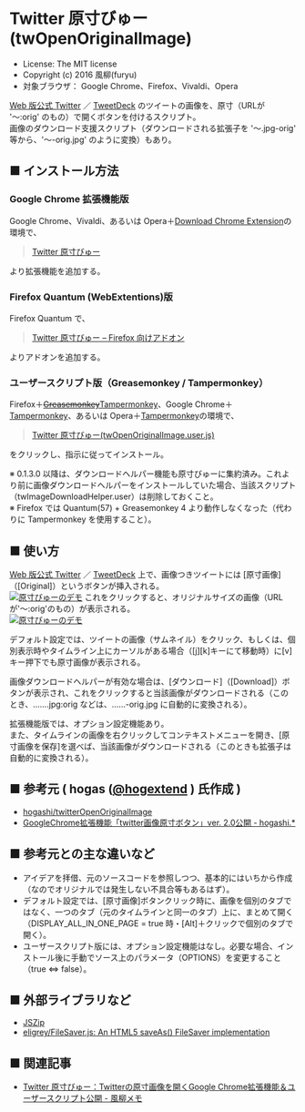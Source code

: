 Twitter 原寸びゅー (twOpenOriginalImage)
========================================

- License: The MIT license  
- Copyright (c) 2016 風柳(furyu)  
- 対象ブラウザ： Google Chrome、Firefox、Vivaldi、Opera

[Web 版公式 Twitter](https://twitter.com/) ／ [TweetDeck](https://tweetdeck.twitter.com/) のツイートの画像を、原寸（URLが '～:orig' のもの）で開くボタンを付けるスクリプト。  
画像のダウンロード支援スクリプト（ダウンロードされる拡張子を '～.jpg-orig' 等から、'～-orig.jpg' のように変換）もあり。  


■ インストール方法 
---
### Google Chrome 拡張機能版
Google Chrome、Vivaldi、あるいは Opera＋[Download Chrome Extension](https://addons.opera.com/ja/extensions/details/download-chrome-extension-9/?display=en)の環境で、

> [Twitter 原寸びゅー](https://chrome.google.com/webstore/detail/twitter-%E5%8E%9F%E5%AF%B8%E3%81%B3%E3%82%85%E3%83%BC/bkpaljhmpehdbjkoahohlhkhlleaicel)

より拡張機能を追加する。  


### Firefox Quantum (WebExtentions)版  
Firefox Quantum で、  

> [Twitter 原寸びゅー – Firefox 向けアドオン](https://addons.mozilla.org/ja/firefox/addon/twitter-gensun-view/)

よりアドオンを追加する。  


### ユーザースクリプト版（Greasemonkey / Tampermonkey）
Firefox＋<s>[Greasemonkey](https://addons.mozilla.org/ja/firefox/addon/greasemonkey/)</s>[Tampermonkey](https://addons.mozilla.org/ja/firefox/addon/tampermonkey/)、Google Chrome＋[Tampermonkey](https://chrome.google.com/webstore/detail/tampermonkey/dhdgffkkebhmkfjojejmpbldmpobfkfo?hl=ja)、あるいは Opera＋[Tampermonkey](https://addons.opera.com/ja/extensions/details/tampermonkey-beta/?display=en)の環境で、  

> [Twitter 原寸びゅー(twOpenOriginalImage.user.js)](https://furyutei.work/userjs/furyutei/twOpenOriginalImage.user.js)  
                                
をクリックし、指示に従ってインストール。  

※ 0.1.3.0 以降は、ダウンロードヘルパー機能も原寸びゅーに集約済み。これより前に画像ダウンロードヘルパーをインストールしていた場合、当該スクリプト（twImageDownloadHelper.user）は削除しておくこと。  
※ Firefox では Quantum(57) + Greasemonkey 4 より動作しなくなった（代わりに Tampermonkey を使用すること）。  


■ 使い方
---
[Web 版公式 Twitter](https://twitter.com/) ／ [TweetDeck](https://tweetdeck.twitter.com/) 上で、画像つきツイートには [原寸画像]（[Original]）というボタンが挿入される。  
[![原寸びゅーのデモ](http://cdn-ak.f.st-hatena.com/images/fotolife/f/furyu-tei/20160319/20160319125425.png)](https://www.youtube.com/watch?v=6Z_QDlg8zDk)
これをクリックすると、オリジナルサイズの画像（URLが'～:orig'のもの）が表示される。  
[![原寸びゅーのデモ](http://cdn-ak.f.st-hatena.com/images/fotolife/f/furyu-tei/20160319/20160319125405.png)](https://www.youtube.com/watch?v=6Z_QDlg8zDk)

デフォルト設定では、ツイートの画像（サムネイル）をクリック、もしくは、個別表示時やタイムライン上にカーソルがある場合（[j][k]キーにて移動時）に[v]キー押下でも原寸画像が表示される。  

画像ダウンロードヘルパーが有効な場合は、[ダウンロード]（[Download]）ボタンが表示され、これをクリックすると当該画像がダウンロードされる（このとき、…….jpg:orig などは、……-orig.jpg に自動的に変換される）。  

拡張機能版では、オプション設定機能あり。  
また、タイムラインの画像を右クリックしてコンテキストメニューを開き、[原寸画像を保存]を選べば、当該画像がダウンロードされる（このときも拡張子は自動的に変換される）。  


■ 参考元 ( hogas ([@hogextend](https://twitter.com/hogextend/) ) 氏作成 )
---
- [hogashi/twitterOpenOriginalImage](https://github.com/hogashi/twitterOpenOriginalImage)  
- [GoogleChrome拡張機能「twitter画像原寸ボタン」ver. 2.0公開 - hogashi.*](http://hogashi.hatenablog.com/entry/2016/01/01/234632)  


■ 参考元との主な違いなど
---
- アイデアを拝借、元のソースコードを参照しつつ、基本的にはいちから作成（なのでオリジナルでは発生しない不具合等もあるはず）。  
- デフォルト設定では、[原寸画像]ボタンクリック時に、画像を個別のタブではなく、一つのタブ（元のタイムラインと同一のタブ）上に、まとめて開く（DISPLAY_ALL_IN_ONE_PAGE = true 時・[Alt]＋クリックで個別のタブで開く）。  
- ユーザースクリプト版には、オプション設定機能はなし。必要な場合、インストール後に手動でソース上のパラメータ（OPTIONS）を変更すること（true ⇔ false）。  


■ 外部ライブラリなど
---
- [JSZip](https://stuk.github.io/jszip/)  
- [eligrey/FileSaver.js: An HTML5 saveAs() FileSaver implementation](https://github.com/eligrey/FileSaver.js/)  


■ 関連記事
---
- [Twitter 原寸びゅー：Twitterの原寸画像を開くGoogle Chrome拡張機能＆ユーザースクリプト公開 - 風柳メモ](http://furyu.hatenablog.com/entry/20160116/1452871567)  
